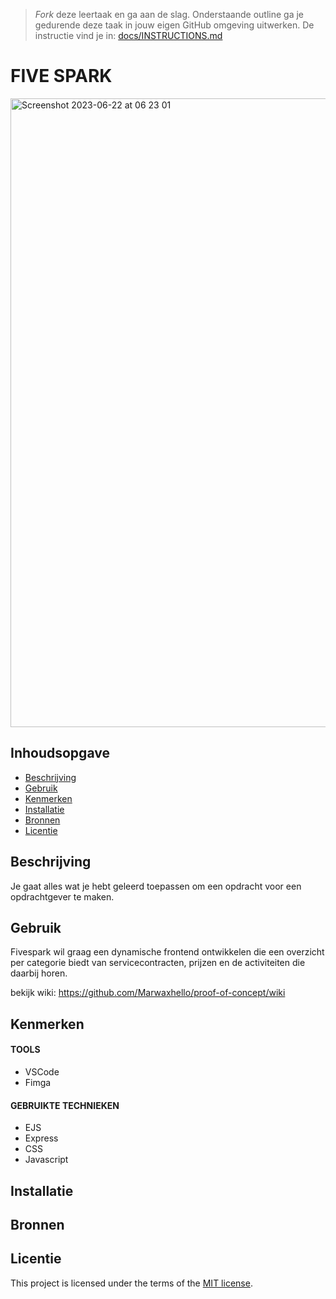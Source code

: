 > _Fork_ deze leertaak en ga aan de slag. Onderstaande outline ga je gedurende deze taak in jouw eigen GitHub omgeving uitwerken. De instructie vind je in: [docs/INSTRUCTIONS.md](docs/INSTRUCTIONS.md)

# FIVE SPARK
<!-- Geef je project een titel en schrijf in één zin wat het is -->

<img width="1006" alt="Screenshot 2023-06-22 at 06 23 01" src="https://github.com/Marwaxhello/proof-of-concept/assets/112861555/9d046188-f211-44a7-bdc6-76cf234d9923">

## Inhoudsopgave

  * [Beschrijving](#beschrijving)
  * [Gebruik](#gebruik)
  * [Kenmerken](#kenmerken)
  * [Installatie](#installatie)
  * [Bronnen](#bronnen)
  * [Licentie](#licentie)

## Beschrijving
Je gaat alles wat je hebt geleerd toepassen om een opdracht voor een opdrachtgever te maken.


## Gebruik
Fivespark wil graag een dynamische frontend ontwikkelen die een overzicht per categorie biedt van servicecontracten, prijzen en de activiteiten die daarbij horen.

bekijk wiki: https://github.com/Marwaxhello/proof-of-concept/wiki

## Kenmerken

#### TOOLS 

* VSCode
* Fimga

#### GEBRUIKTE TECHNIEKEN 

* EJS
* Express
* CSS
* Javascript

## Installatie
<!-- Bij Instalatie staat hoe een andere developer aan jouw repo kan werken -->

## Bronnen

## Licentie

This project is licensed under the terms of the [MIT license](./LICENSE).

